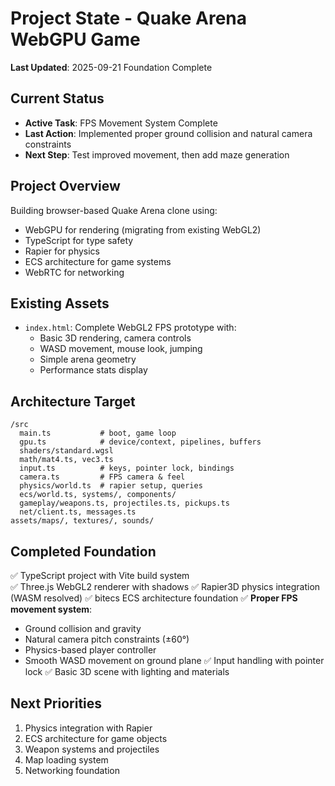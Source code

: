 # Project State - Quake Arena WebGPU Game

**Last Updated**: 2025-09-21 Foundation Complete

## Current Status
- **Active Task**: FPS Movement System Complete
- **Last Action**: Implemented proper ground collision and natural camera constraints
- **Next Step**: Test improved movement, then add maze generation

## Project Overview
Building browser-based Quake Arena clone using:
- WebGPU for rendering (migrating from existing WebGL2)
- TypeScript for type safety
- Rapier for physics
- ECS architecture for game systems
- WebRTC for networking

## Existing Assets
- `index.html`: Complete WebGL2 FPS prototype with:
  - Basic 3D rendering, camera controls
  - WASD movement, mouse look, jumping
  - Simple arena geometry
  - Performance stats display

## Architecture Target
```
/src
  main.ts           # boot, game loop
  gpu.ts            # device/context, pipelines, buffers  
  shaders/standard.wgsl
  math/mat4.ts, vec3.ts
  input.ts          # keys, pointer lock, bindings
  camera.ts         # FPS camera & feel
  physics/world.ts  # rapier setup, queries
  ecs/world.ts, systems/, components/
  gameplay/weapons.ts, projectiles.ts, pickups.ts
  net/client.ts, messages.ts
assets/maps/, textures/, sounds/
```

## Completed Foundation
✅ TypeScript project with Vite build system  
✅ Three.js WebGL2 renderer with shadows
✅ Rapier3D physics integration (WASM resolved)
✅ bitecs ECS architecture foundation
✅ **Proper FPS movement system**:
  - Ground collision and gravity
  - Natural camera pitch constraints (±60°)
  - Physics-based player controller
  - Smooth WASD movement on ground plane
✅ Input handling with pointer lock
✅ Basic 3D scene with lighting and materials

## Next Priorities
1. Physics integration with Rapier
2. ECS architecture for game objects
3. Weapon systems and projectiles
4. Map loading system
5. Networking foundation
